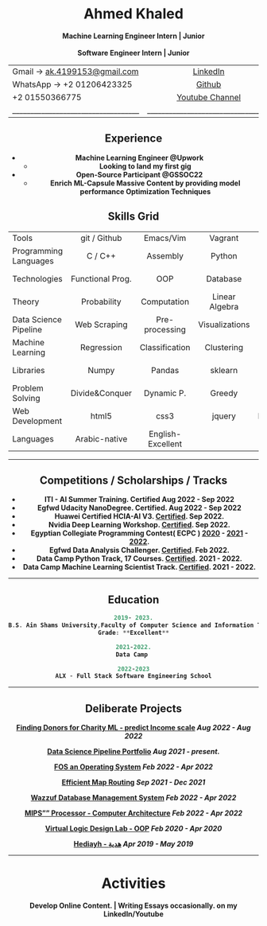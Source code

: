 # <center>Ahmed Khaled<center/>
 <center><b> Machine Learning Engineer Intern | Junior <b/><center/> <br>
 <center><b>Software Engineer Intern | Junior<b/> <center/>

|   |   |    |
|:---|:---:|:---:|
| Gmail → ak.4199153@gmail.com| [LinkedIn](https://www.linkedin.com/in/ahmed-khaled-986255191/) | [Kaggle](https://www.kaggle.com/ahmedkhaledsaber) |
| WhatsApp → +2 01206423325 | [Github](https://github.com/Ahmed-Khaled-1271999) | [Upwork](Upwork) |
| +2 01550366775 | [Youtube Channel](https://www.youtube.com/channel/UCQv0vTUdXxcWd3uOdsGjgGg) | [Leetcode](https://leetcode.com/profile/account/) |
| ___________________________________|__________________________________| ___________________________________

## Experience

- Machine Learning Engineer @Upwork
	- Looking to land my first gig
- Open-Source Participant @GSSOC22
	- Enrich ML-Capsule Massive Content by providing model performance Optimization Techniques

## Skills Grid
|   |   |    |     |        |    	| 		| 
|:---|:---:|:---:| :---:| :---:| :---:| :---:|
| Tools | git / Github | Emacs/Vim | Vagrant |  |  |
| Programming Languages | C / C++  | Assembly | Python | Java | Prolog |
| Technologies | Functional Prog. | OOP | Database | Design Patterns |  |
| Theory | Probability | Computation | Linear Algebra | Relational Algebra | Learning From Data |
| Data Science Pipeline | Web Scraping | Pre-processing | Visualizations | Feature Eng. | Communication |
| Machine Learning | Regression | Classification | Clustering |  |  |
| Libraries  | Numpy | Pandas | sklearn | seaborn | matplotlib | TensorFlow / Keras |
| Problem Solving | Divide&Conquer | Dynamic P. | Greedy | Big-O | Math | Optimization | Graph |
| Web Development | html5 | css3 | jquery | Bootstrap5 | JavaScript | React |
| Languages | Arabic-native | English-Excellent |  |  |  |

---
## Competitions / Scholarships / Tracks

- ITI - AI Summer Training. Certified                                      Aug     2022 - Sep 2022
- Egfwd Udacity NanoDegree.  Certified.                               Aug     2022 - Sep 2022
- Huawei Certified HCIA-AI V3. [Certified](https://drive.google.com/file/d/1oCivF7fI695FX3PZAEnuQ-SPpeUoAvIl/view?usp=sharing).                              Sep     2022.
- Nvidia Deep Learning Workshop. [Certified](https://courses.nvidia.com/certificates/144007cf96fc406c94892df4cd6e7ac4/).                        Sep     2022.
- Egyptian Collegiate Programming Contest( ECPC )           [2020](https://drive.google.com/file/d/1YXole8emF26G9xeyRapHKYNUigg-LLdp/view?usp=sharing) - [2021](https://drive.google.com/file/d/1YXole8emF26G9xeyRapHKYNUigg-LLdp/view?usp=sharing) - [2022](https://drive.google.com/file/d/1K-DIImUd5Ra2H4EOn28iTGWstpqng-MS/view?usp=sharing).
- Egfwd Data Analysis Challenger. [Certified](https://drive.google.com/drive/u/0/folders/1RednI0sz8D8xdy74rxBDh_c0FILZrqBz).                         Feb     2022.
- Data Camp Python Track, 17 Courses. [Certified](https://cisasuedu-my.sharepoint.com/:x:/g/personal/ahmed2018170512_cis_asu_edu_eg/ERtXdH0xyPRMt2KuZgDh4bcBQ5KYVQV4Jdrnx7lCenTdDg?e=Qg2kdB).               2021  - 2022.
- Data Camp Machine Learning Scientist Track. [Certified](https://cisasuedu-my.sharepoint.com/:x:/g/personal/ahmed2018170512_cis_asu_edu_eg/ERtXdH0xyPRMt2KuZgDh4bcBQ5KYVQV4Jdrnx7lCenTdDg?e=Qg2kdB).   2021  - 2022.

---

## Education

```c
2019- 2023.
B.S. Ain Shams University,Faculty of Computer Science and Information Technology
Grade: **Excellent**
```

```c
2021-2022.
Data Camp 
```

```c
2022-2023
ALX - Full Stack Software Engineering School
```

---

## Deliberate Projects

**[Finding Donors for Charity ML - predict Income scale](https://github.com/Ahmed-Khaled-1271999/Finding-Donor)**                    *Aug  2022 - Aug  2022*

**[Data Science Pipeline Portfolio](https://github.com/Ahmed-Khaled-1271999/Data-Science-Portfolio)**                                                          *Aug   2021 - present.*

**[FOS an Operating System](https://github.com/Ahmed-Khaled-1271999/FOS)**                                                                  *Feb 2022  - Apr   2022*

**[Efficient Map Routing](https://github.com/Ahmed-Khaled-1271999/Algorithms-MapRouting)**                                                                         *Sep  2021 - Dec  2021*

**[Wazzuf Database Management System](https://github.com/Ahmed-Khaled-1271999/Wazzauf)**                                            *Feb 2022  - Apr   2022*

**[MIPS”” Processor - Computer Architecture](https://github.com/Ahmed-Khaled-1271999/MIPS-Proccessor-Architecture)**                                     *Feb 2022  - Apr   2022*

**[Virtual Logic Design Lab - OOP](https://github.com/Ahmed-Khaled-1271999/OOP-Virtual-Logic-Design-App)**                                                         *Feb 2020  - Apr   2020*

**[Hediayh - هدية](https://github.com/Ahmed-Khaled-1271999/Hadiyah)**                                                                                      *Apr   2019 - May 2019*

---

# Activities

Develop Online Content. | Writing Essays occasionally. on my LinkedIn/Youtube
